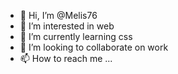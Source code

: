 - 👋 Hi, I’m @Melis76
- 👀 I’m interested in web
- 🌱 I’m currently learning css
- 💞️ I’m looking to collaborate on work
- 📫 How to reach me ...

<!---
Melis76/Melis76 is a ✨ special ✨ repository because its `README.md` (this file) appears on your GitHub profile.
You can click the Preview link to take a look at your changes.
--->
